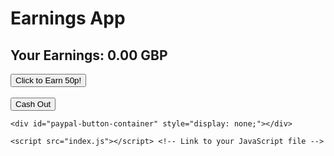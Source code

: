 <!DOCTYPE html>
<html lang="en">
<head>
    <meta charset="UTF-8">
    <meta name="viewport" content="width=device-width, initial-scale=1.0">
    <title>Earnings App</title>
    <script src="https://www.paypal.com/sdk/js?client-id=YOUR_CLIENT_ID_HERE"></script> <!-- Replace YOUR_CLIENT_ID_HERE -->
    <link rel="stylesheet" href="styles.css"> <!-- Optional: Link to a CSS file for styling -->
</head>
<body>
    <h1>Earnings App</h1>
    <div id="earnings-display">
        <h2>Your Earnings: <span id="earnings">0.00</span> GBP</h2>
    </div>
    <button id="earn-button">Click to Earn 50p!</button>
    <br><br>
    <button id="cashout-button">Cash Out</button>

    <div id="paypal-button-container" style="display: none;"></div>

    <script src="index.js"></script> <!-- Link to your JavaScript file -->
</body>
</html>
